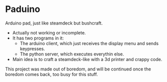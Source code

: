 # Paduino
Arduino pad, just like steamdeck but bushcraft.
- Actually not working or incomplete.
- It has two programs in it:
  - The arduino client, which just receives the display menu and sends keypresses.
  - The python server, which executes everythin else.
- Main idea is to craft a steamdeck-like with a 3d printer and crappy code.
 
This project was made out of boredom, and will be continued once the boredom comes back, too busy for this stuff.
